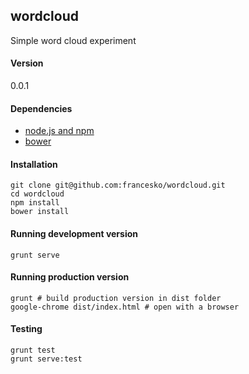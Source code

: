 ## wordcloud

Simple word cloud experiment

#### Version

0.0.1

#### Dependencies

- [node.js and npm](https://gist.github.com/isaacs/579814)
- [bower](http://bower.io/)

#### Installation

    git clone git@github.com:francesko/wordcloud.git
    cd wordcloud
    npm install
    bower install

#### Running development version

    grunt serve

#### Running production version

    grunt # build production version in dist folder
    google-chrome dist/index.html # open with a browser

#### Testing

    grunt test
    grunt serve:test

